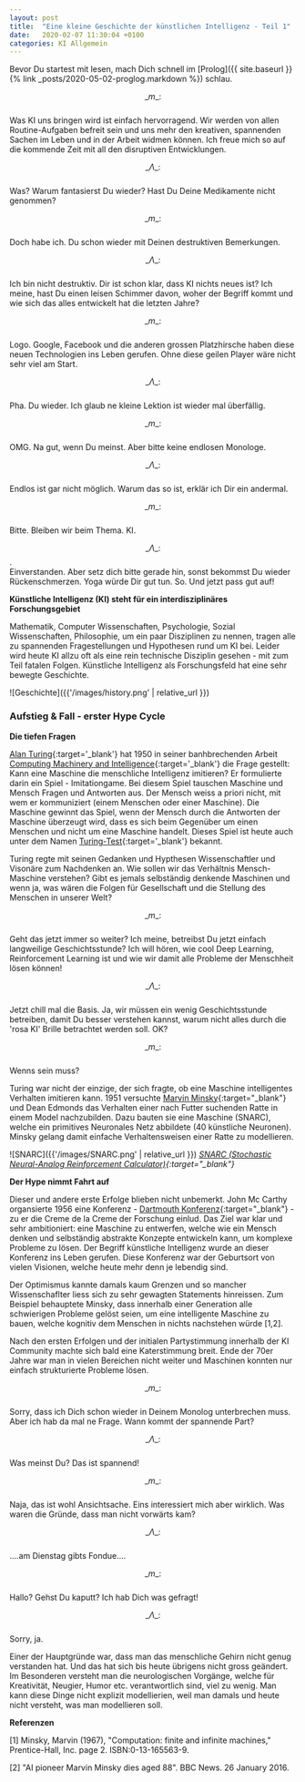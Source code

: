 ```yaml
---
layout: post
title:  "Eine kleine Geschichte der künstlichen Intelligenz - Teil 1"
date:   2020-02-07 11:30:04 +0100
categories: KI Allgemein
---
```


<!-- Mathjax Support -->
<script type="text/javascript" async
  src="https://cdn.mathjax.org/mathjax/latest/MathJax.js?config=TeX-MML-AM_CHTML">
</script>

Bevor Du startest mit lesen, mach Dich schnell im [Prolog]({{ site.baseurl }}{% link _posts/2020-05-02-proglog.markdown %}) schlau.

$$ \_m\_:$$  
Was KI uns bringen wird ist einfach hervorragend. Wir werden von allen Routine-Aufgaben befreit sein und uns mehr den kreativen, spannenden Sachen im Leben und in der Arbeit widmen können. Ich freue mich so auf die kommende Zeit mit all den disruptiven Entwicklungen.


$$ \_\Lambda\_:$$  
Was? Warum fantasierst Du wieder? Hast Du Deine Medikamente nicht genommen?

$$ \_m\_:$$  
Doch habe ich. Du schon wieder mit Deinen destruktiven Bemerkungen.

$$ \_\Lambda\_:$$  
Ich bin nicht destruktiv. Dir ist schon klar, dass KI nichts neues ist? Ich meine, hast Du einen leisen Schimmer davon, woher der Begriff kommt und wie sich das alles entwickelt hat die letzten Jahre?

$$ \_m\_:$$  
Logo. Google, Facebook und die anderen grossen Platzhirsche haben diese neuen Technologien ins Leben gerufen. Ohne diese geilen Player wäre nicht sehr viel am Start.

$$ \_\Lambda\_:$$  
Pha. Du wieder. Ich glaub ne kleine Lektion ist wieder mal überfällig.

$$ \_m\_:$$  
OMG. Na gut, wenn Du meinst. Aber bitte keine endlosen Monologe.

$$ \_\Lambda\_:$$  
Endlos ist gar nicht möglich. Warum das so ist, erklär ich Dir ein andermal.

$$ \_m\_:$$  
Bitte. Bleiben wir beim Thema. KI.

$$ \_\Lambda\_:$$.  
Einverstanden. Aber setz dich bitte gerade hin, sonst bekommst Du wieder Rückenschmerzen. Yoga würde Dir gut tun. So. Und jetzt pass gut auf!


**Künstliche Intelligenz (KI) steht für ein interdisziplinäres Forschungsgebiet**

Mathematik, Computer Wissenschaften, Psychologie, Sozial Wissenschaften, Philosophie, um ein paar Disziplinen zu nennen, tragen alle zu spannenden Fragestellungen und Hypothesen rund um KI bei. Leider wird heute KI allzu oft als eine rein technische Disziplin gesehen - mit zum Teil fatalen Folgen. Künstliche Intelligenz als Forschungsfeld hat eine sehr bewegte Geschichte.

![Geschichte]({{'/images/history.png' | relative_url }})

### Aufstieg & Fall - erster Hype Cycle

**Die tiefen Fragen**

[Alan Turing](https://en.wikipedia.org/wiki/Alan_Turing){:target='_blank'} hat 1950 in seiner banhbrechenden Arbeit [Computing Machinery and Intelligence](https://academic.oup.com/mind/article/LIX/236/433/986238){:target='_blank'} die Frage gestellt: Kann eine Maschine die menschliche Intelligenz imitieren? Er formulierte darin ein Spiel - Imitationgame. Bei diesem Spiel tauschen Maschine und Mensch Fragen und Antworten aus. Der Mensch weiss a priori nicht, mit wem er kommuniziert (einem Menschen oder einer Maschine). Die Maschine gewinnt das Spiel, wenn der Mensch durch die Antworten der Maschine überzeugt wird, dass es sich beim Gegenüber um einen Menschen und nicht um eine Maschine handelt. Dieses Spiel ist heute auch unter dem Namen [Turing-Test](https://en.wikipedia.org/wiki/Turing_test){:target='_blank'} bekannt.

Turing regte mit seinen Gedanken und Hypthesen Wissenschaftler und Visonäre zum Nachdenken an. Wie sollen wir das Verhältnis Mensch-Maschine verstehen? Gibt es jemals selbständig denkende Maschinen und wenn ja, was wären die Folgen für Gesellschaft und die Stellung des Menschen in unserer Welt?

$$ \_m\_:$$  
Geht das jetzt immer so weiter? Ich meine, betreibst Du jetzt einfach langweilige Geschichtsstunde? Ich will hören, wie cool Deep Learning, Reinforcement Learning ist und wie wir damit alle Probleme der Menschheit lösen können!

$$ \_\Lambda\_:$$  
Jetzt chill mal die Basis. Ja, wir müssen ein wenig Geschichtsstunde betreiben, damit Du besser verstehen kannst, warum nicht alles durch die 'rosa KI' Brille betrachtet werden soll. OK?

$$ \_m\_:$$  
Wenns sein muss?


Turing war nicht der einzige, der sich fragte, ob eine Maschine intelligentes Verhalten imitieren kann. 1951 versuchte [Marvin Minsky](https://en.wikipedia.org/wiki/Marvin_Minsky){:target="_blank"} und Dean Edmonds das Verhalten einer nach Futter suchenden Ratte in einem Model nachzubilden. Dazu bauten sie eine Maschine (SNARC), welche ein primitives Neuronales Netz abbildete (40 künstliche Neuronen). Minsky gelang damit einfache Verhaltensweisen einer Ratte zu modellieren.

![SNARC]({{'/images/SNARC.png' | relative_url }})
*[SNARC (Stochastic Neural-Analog Reinforcement Calculator)](https://en.wikipedia.org/wiki/Stochastic_neural_analog_reinforcement_calculator){:target="_blank"}*

**Der Hype nimmt Fahrt auf**  

Dieser und andere erste Erfolge blieben nicht unbemerkt. John Mc Carthy organsierte 1956
eine Konferenz - [Dartmouth Konferenz](https://de.wikipedia.org/wiki/Dartmouth_Conference){:target="_blank"} - zu er die Creme de la Creme der Forschung einlud.
Das Ziel war klar und sehr ambitioniert: eine Maschine zu entwerfen, welche wie
ein Mensch denken und selbständig abstrakte Konzepte entwickeln kann, um
komplexe Probleme zu lösen. Der Begriff künstliche Intelligenz wurde an
dieser Konferenz ins Leben gerufen. Diese Konferenz war der Geburtsort von
vielen Visionen, welche heute mehr denn je lebendig sind.

Der Optimismus kannte damals kaum Grenzen und so mancher Wissenschaflter liess
sich zu sehr gewagten Statements hinreissen. Zum Beispiel behauptete Minsky, dass
innerhalb einer Generation alle schwierigen Probleme gelöst seien, um eine
intelligente Maschine zu bauen, welche kognitiv dem Menschen in nichts nachstehen
würde [1,2].

Nach den ersten Erfolgen und der initialen Partystimmung innerhalb der KI Community
machte sich bald eine Katerstimmung breit. Ende der 70er Jahre war man in vielen
Bereichen nicht weiter und Maschinen konnten nur einfach strukturierte Probleme
lösen.


$$ \_m\_:$$  
Sorry, dass ich Dich schon wieder in Deinem Monolog unterbrechen muss. Aber ich hab
da mal ne Frage. Wann kommt der spannende Part?

$$ \_\Lambda\_:$$  
Was meinst Du? Das ist spannend!

$$ \_m\_:$$  
Naja, das ist wohl Ansichtsache. Eins interessiert mich aber wirklich. Was
waren die Gründe, dass man nicht vorwärts kam?

$$ \_\Lambda\_:$$  
....am Dienstag gibts Fondue....

$$ \_m\_:$$  
Hallo? Gehst Du kaputt? Ich hab Dich was gefragt!

$$ \_\Lambda\_:$$  
Sorry, ja.

Einer der Hauptgründe war, dass man das menschliche Gehirn nicht genug verstanden
hat. Und das hat sich bis heute übrigens nicht gross geändert. Im Besonderen
versteht man die neurologischen Vorgänge, welche für Kreativität, Neugier,
Humor etc. verantwortlich sind, viel zu wenig. Man kann diese Dinge nicht explizit modellierien, weil man damals und heute nicht versteht, was man modellieren soll.



**Referenzen**  

[1] Minsky, Marvin (1967), "Computation: finite and infinite machines," Prentice-Hall, Inc. page 2. ISBN:0-13-165563-9.

[2] "AI pioneer Marvin Minsky dies aged 88". BBC News. 26 January 2016.
